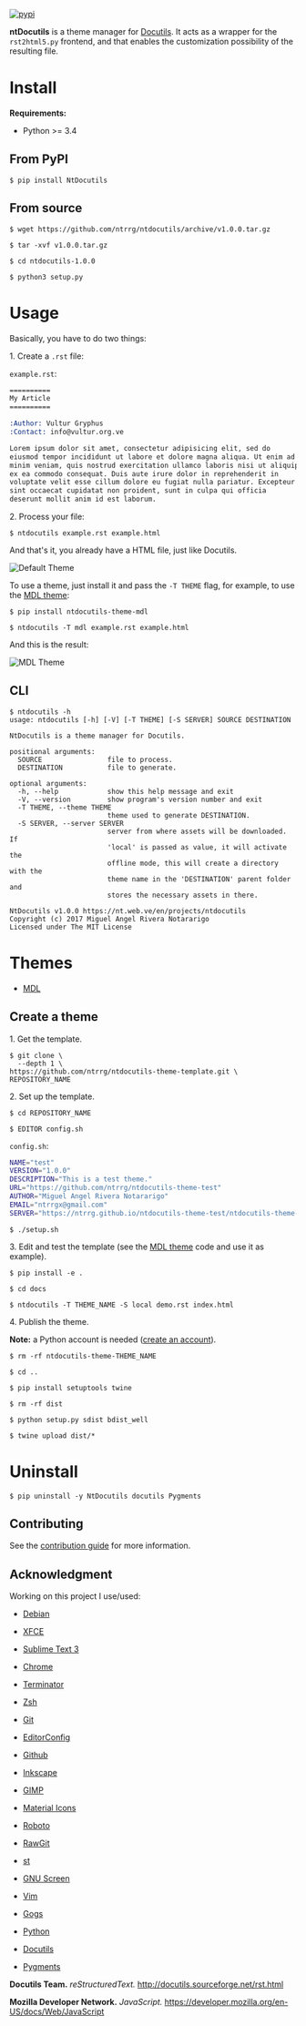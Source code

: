 [![pypi](https://img.shields.io/pypi/v/NtDocutils.svg)](https://pypi.python.org/pypi/NtDocutils)

**ntDocutils** is a theme manager for [Docutils](http://docutils.sourceforge.net/).
It acts as a wrapper for the `rst2html5.py` frontend, and that enables the
customization possibility of the resulting file.

# Install

**Requirements:**

* Python >= 3.4 

## From PyPI

```shell-session
$ pip install NtDocutils
```

## From source

```shell-session
$ wget https://github.com/ntrrg/ntdocutils/archive/v1.0.0.tar.gz
```

```shell-session
$ tar -xvf v1.0.0.tar.gz
```

```shell-session
$ cd ntdocutils-1.0.0
```

```shell-session
$ python3 setup.py
```

# Usage

Basically, you have to do two things:

1\. Create a `.rst` file:

`example.rst`:

```rest
==========
My Article
==========

:Author: Vultur Gryphus
:Contact: info@vultur.org.ve

Lorem ipsum dolor sit amet, consectetur adipisicing elit, sed do
eiusmod tempor incididunt ut labore et dolore magna aliqua. Ut enim ad
minim veniam, quis nostrud exercitation ullamco laboris nisi ut aliquip
ex ea commodo consequat. Duis aute irure dolor in reprehenderit in
voluptate velit esse cillum dolore eu fugiat nulla pariatur. Excepteur
sint occaecat cupidatat non proident, sunt in culpa qui officia
deserunt mollit anim id est laborum.
```

2\. Process your file:

```shell-session
$ ntdocutils example.rst example.html
```

And that's it, you already have a HTML file, just like Docutils.

<img class="block lazy-load" alt="Default Theme"
     data-src="https://ntrrg.github.io/ntdocutils/images/example.png"/>

To use a theme, just install it and pass the `-T THEME` flag, for example, to
use the [MDL theme](https://ntrrg.github.io/ntdocutils-theme-mdl):

```shell-session
$ pip install ntdocutils-theme-mdl
```

```shell-session
$ ntdocutils -T mdl example.rst example.html
```

And this is the result:

<img class="block lazy-load" alt="MDL Theme"
     data-src="https://ntrrg.github.io/ntdocutils/images/mdl-example.png"/>

## CLI

```shell-session
$ ntdocutils -h
usage: ntdocutils [-h] [-V] [-T THEME] [-S SERVER] SOURCE DESTINATION

NtDocutils is a theme manager for Docutils.

positional arguments:
  SOURCE                file to process.
  DESTINATION           file to generate.

optional arguments:
  -h, --help            show this help message and exit
  -V, --version         show program's version number and exit
  -T THEME, --theme THEME
                        theme used to generate DESTINATION.
  -S SERVER, --server SERVER
                        server from where assets will be downloaded. If
                        'local' is passed as value, it will activate the
                        offline mode, this will create a directory with the
                        theme name in the 'DESTINATION' parent folder and
                        stores the necessary assets in there.

NtDocutils v1.0.0 https://nt.web.ve/en/projects/ntdocutils
Copyright (c) 2017 Miguel Angel Rivera Notararigo
Licensed under The MIT License
```

# Themes

* [MDL](https://ntrrg.github.io/ntdocutils-theme-mdl)

## Create a theme

1\. Get the template.

```shell-session
$ git clone \
  --depth 1 \
https://github.com/ntrrg/ntdocutils-theme-template.git \
REPOSITORY_NAME
```

2\. Set up the template.

```shell-session
$ cd REPOSITORY_NAME
```

```shell-session
$ EDITOR config.sh
```

`config.sh`:

```sh
NAME="test"
VERSION="1.0.0"
DESCRIPTION="This is a test theme."
URL="https://github.com/ntrrg/ntdocutils-theme-test"
AUTHOR="Miguel Angel Rivera Notararigo"
EMAIL="ntrrgx@gmail.com"
SERVER="https://ntrrg.github.io/ntdocutils-theme-test/ntdocutils-theme-test"
```

```shell-session
$ ./setup.sh
```

3\. Edit  and test the template (see the [MDL theme](https://github.com/ntrrg/ntdocutils-theme-mdl/)
code and use it as example).

```shell-session
$ pip install -e .
```

```shell-session
$ cd docs
```

```shell-session
$ ntdocutils -T THEME_NAME -S local demo.rst index.html
```

4\. Publish the theme.

**Note:** a Python account is needed ([create an account](https://pypi.org/account/register/)).

```shell-session
$ rm -rf ntdocutils-theme-THEME_NAME
```

```shell-session
$ cd ..
```

```shell-session
$ pip install setuptools twine
```

```shell-session
$ rm -rf dist
```

```shell-session
$ python setup.py sdist bdist_well
```

```shell-session
$ twine upload dist/*
```

# Uninstall

```shell-session
$ pip uninstall -y NtDocutils docutils Pygments
```

## Contributing

See the [contribution guide](https://github.com/ntrrg/ntdocutils/blob/master/CONTRIBUTING.md)
for more information.

## Acknowledgment

Working on this project I use/used:

* [Debian](https://www.debian.org/)

* [XFCE](https://xfce.org/)

* [Sublime Text 3](https://www.sublimetext.com/3)

* [Chrome](https://www.google.com/chrome/browser/desktop/index.html)

* [Terminator](https://gnometerminator.blogspot.com/p/introduction.html)

* [Zsh](http://www.zsh.org/)

* [Git](https://git-scm.com/)

* [EditorConfig](http://editorconfig.org/)

* [Github](https://github.com)

* [Inkscape](https://inkscape.org/en/)

* [GIMP](https://www.gimp.org/)

* [Material Icons](https://material.io/icons/)

* [Roboto](https://fonts.google.com/specimen/Roboto)

* [RawGit](https://rawgit.com/)

* [st](https://st.suckless.org/)

* [GNU Screen](https://www.gnu.org/software/screen)

* [Vim](https://www.vim.org/)

* [Gogs](https://gogs.io/)

* [Python](https://www.python.org)

* [Docutils](http://docutils.sourceforge.net/)

* [Pygments](http://pygments.org)

**Docutils Team.** *reStructuredText.* <http://docutils.sourceforge.net/rst.html>

**Mozilla Developer Network.** *JavaScript.* <https://developer.mozilla.org/en-US/docs/Web/JavaScript>

